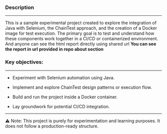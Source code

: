 ### Description
---
This is a sample experimental project created to explore the integration of Java with Selenium, the ChainTest approach, and the creation of a Docker image for test execution. The primary goal is to test and understand how these components work together in a CI/CD or containerized environment. And anyone can see the html report directly using shared url **You can see the report in url provided in repo about section**
### Key objectives:
---
- Experiment with Selenium automation using Java.

- Implement and explore ChainTest design patterns or execution flow.

- Build and run the project inside a Docker container.

- Lay groundwork for potential CI/CD integration.
---

⚠️ Note: This project is purely for experimentation and learning purposes. It does not follow a production-ready structure.
